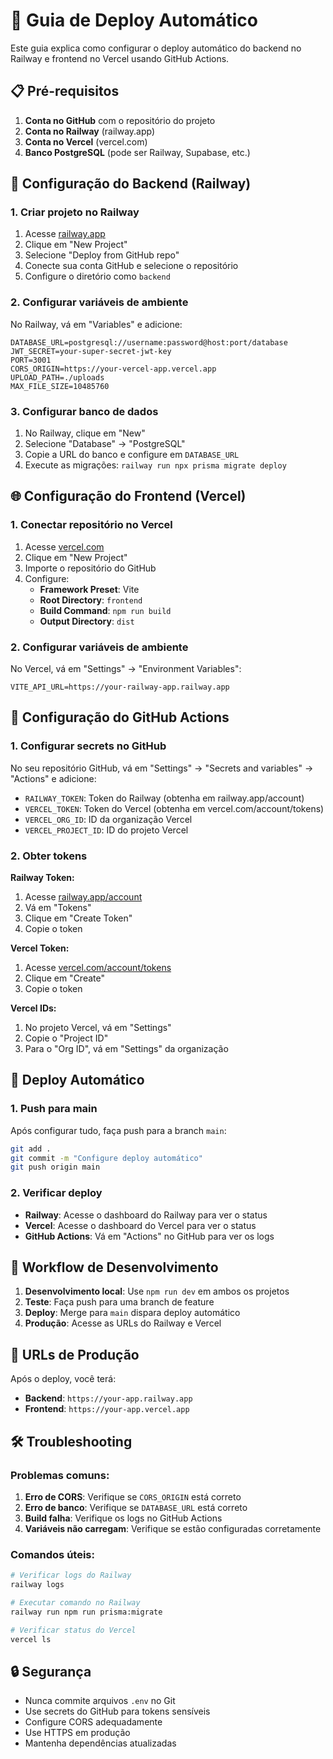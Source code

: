 # 🚀 Guia de Deploy Automático

Este guia explica como configurar o deploy automático do backend no Railway e frontend no Vercel usando GitHub Actions.

## 📋 Pré-requisitos

1. **Conta no GitHub** com o repositório do projeto
2. **Conta no Railway** (railway.app)
3. **Conta no Vercel** (vercel.com)
4. **Banco PostgreSQL** (pode ser Railway, Supabase, etc.)

## 🔧 Configuração do Backend (Railway)

### 1. Criar projeto no Railway

1. Acesse [railway.app](https://railway.app)
2. Clique em "New Project"
3. Selecione "Deploy from GitHub repo"
4. Conecte sua conta GitHub e selecione o repositório
5. Configure o diretório como `backend`

### 2. Configurar variáveis de ambiente

No Railway, vá em "Variables" e adicione:

```env
DATABASE_URL=postgresql://username:password@host:port/database
JWT_SECRET=your-super-secret-jwt-key
PORT=3001
CORS_ORIGIN=https://your-vercel-app.vercel.app
UPLOAD_PATH=./uploads
MAX_FILE_SIZE=10485760
```

### 3. Configurar banco de dados

1. No Railway, clique em "New"
2. Selecione "Database" → "PostgreSQL"
3. Copie a URL do banco e configure em `DATABASE_URL`
4. Execute as migrações: `railway run npx prisma migrate deploy`

## 🌐 Configuração do Frontend (Vercel)

### 1. Conectar repositório no Vercel

1. Acesse [vercel.com](https://vercel.com)
2. Clique em "New Project"
3. Importe o repositório do GitHub
4. Configure:
   - **Framework Preset**: Vite
   - **Root Directory**: `frontend`
   - **Build Command**: `npm run build`
   - **Output Directory**: `dist`

### 2. Configurar variáveis de ambiente

No Vercel, vá em "Settings" → "Environment Variables":

```env
VITE_API_URL=https://your-railway-app.railway.app
```

## 🔑 Configuração do GitHub Actions

### 1. Configurar secrets no GitHub

No seu repositório GitHub, vá em "Settings" → "Secrets and variables" → "Actions" e adicione:

- `RAILWAY_TOKEN`: Token do Railway (obtenha em railway.app/account)
- `VERCEL_TOKEN`: Token do Vercel (obtenha em vercel.com/account/tokens)
- `VERCEL_ORG_ID`: ID da organização Vercel
- `VERCEL_PROJECT_ID`: ID do projeto Vercel

### 2. Obter tokens

**Railway Token:**
1. Acesse [railway.app/account](https://railway.app/account)
2. Vá em "Tokens"
3. Clique em "Create Token"
4. Copie o token

**Vercel Token:**
1. Acesse [vercel.com/account/tokens](https://vercel.com/account/tokens)
2. Clique em "Create"
3. Copie o token

**Vercel IDs:**
1. No projeto Vercel, vá em "Settings"
2. Copie o "Project ID"
3. Para o "Org ID", vá em "Settings" da organização

## 🚀 Deploy Automático

### 1. Push para main

Após configurar tudo, faça push para a branch `main`:

```bash
git add .
git commit -m "Configure deploy automático"
git push origin main
```

### 2. Verificar deploy

- **Railway**: Acesse o dashboard do Railway para ver o status
- **Vercel**: Acesse o dashboard do Vercel para ver o status
- **GitHub Actions**: Vá em "Actions" no GitHub para ver os logs

## 🔄 Workflow de Desenvolvimento

1. **Desenvolvimento local**: Use `npm run dev` em ambos os projetos
2. **Teste**: Faça push para uma branch de feature
3. **Deploy**: Merge para `main` dispara deploy automático
4. **Produção**: Acesse as URLs do Railway e Vercel

## 📝 URLs de Produção

Após o deploy, você terá:

- **Backend**: `https://your-app.railway.app`
- **Frontend**: `https://your-app.vercel.app`

## 🛠️ Troubleshooting

### Problemas comuns:

1. **Erro de CORS**: Verifique se `CORS_ORIGIN` está correto
2. **Erro de banco**: Verifique se `DATABASE_URL` está correto
3. **Build falha**: Verifique os logs no GitHub Actions
4. **Variáveis não carregam**: Verifique se estão configuradas corretamente

### Comandos úteis:

```bash
# Verificar logs do Railway
railway logs

# Executar comando no Railway
railway run npm run prisma:migrate

# Verificar status do Vercel
vercel ls
```

## 🔒 Segurança

- Nunca commite arquivos `.env` no Git
- Use secrets do GitHub para tokens sensíveis
- Configure CORS adequadamente
- Use HTTPS em produção
- Mantenha dependências atualizadas 